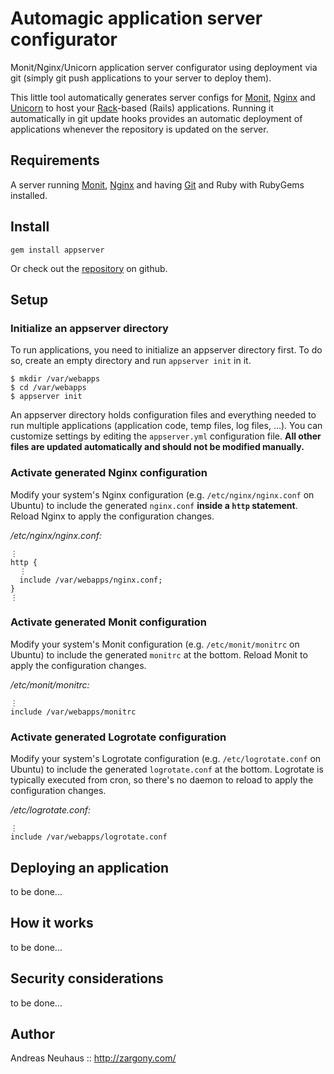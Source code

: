 Automagic application server configurator
=========================================

Monit/Nginx/Unicorn application server configurator using deployment via git
(simply git push applications to your server to deploy them).

This little tool automatically generates server configs for [Monit][monit],
[Nginx][nginx] and [Unicorn][unicorn] to host your [Rack][rack]-based (Rails)
applications. Running it automatically in git update hooks provides an
automatic deployment of applications whenever the repository is updated
on the server.

Requirements
------------

A server running [Monit][monit], [Nginx][nginx] and having [Git][git] and
Ruby with RubyGems installed.

Install
-------

    gem install appserver

Or check out the [repository][repo] on github.

Setup
-----

### Initialize an appserver directory

To run applications, you need to initialize an appserver directory first. To
do so, create an empty directory and run `appserver init` in it.

    $ mkdir /var/webapps
    $ cd /var/webapps
    $ appserver init

An appserver directory holds configuration files and everything needed to run
multiple applications (application code, temp files, log files, ...). You can
customize settings by editing the `appserver.yml` configuration file. **All
other files are updated automatically and should not be modified manually.**

### Activate generated Nginx configuration

Modify your system's Nginx configuration (e.g. `/etc/nginx/nginx.conf` on
Ubuntu) to include the generated `nginx.conf` **inside a `http` statement**.
Reload Nginx to apply the configuration changes.

*/etc/nginx/nginx.conf:*

    ⋮
    http {
      ⋮
      include /var/webapps/nginx.conf;
    }
    ⋮

### Activate generated Monit configuration

Modify your system's Monit configuration (e.g. `/etc/monit/monitrc` on Ubuntu)
to include the generated `monitrc` at the bottom. Reload Monit to apply the
configuration changes.

*/etc/monit/monitrc:*

    ⋮
    include /var/webapps/monitrc

### Activate generated Logrotate configuration

Modify your system's Logrotate configuration (e.g. `/etc/logrotate.conf` on
Ubuntu) to include the generated `logrotate.conf` at the bottom. Logrotate
is typically executed from cron, so there's no daemon to reload to apply the
configuration changes.

*/etc/logrotate.conf:*

    ⋮
    include /var/webapps/logrotate.conf

Deploying an application
------------------------

to be done...

How it works
------------

to be done...

Security considerations
-----------------------

to be done...

Author
------

Andreas Neuhaus :: <http://zargony.com/>

[repo]: http://github.com/zargony/appserver/
[monit]: http://mmonit.com/monit/
[nginx]: http://nginx.com/
[unicorn]: http://unicorn.bogomips.org/
[git]: http://git-scm.com/
[rack]: http://rack.rubyforge.org/
